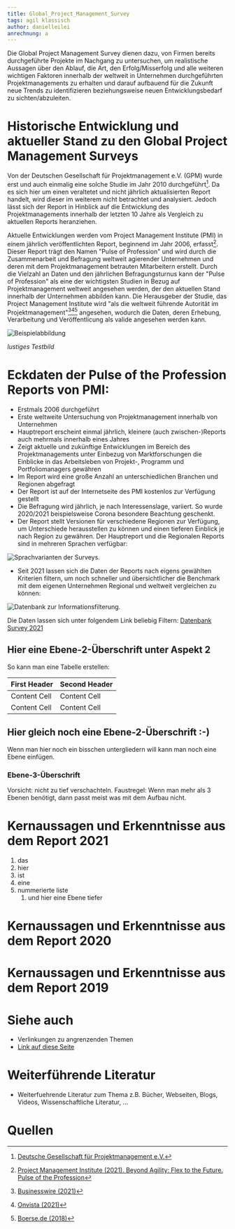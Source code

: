```yaml
---
title: Global_Project_Management_Survey
tags: agil klassisch
author: danielleilei
anrechnung: a
---
```



Die Global Project Management Survey dienen dazu, von Firmen bereits durchgeführte Projekte im Nachgang zu untersuchen, um realistische Aussagen über den Ablauf, die Art, den
Erfolg/Misserfolg und alle weiteren wichtigen Faktoren innerhalb der weltweit in Unternehmen durchgeführten Projektmanagements zu erhalten und darauf aufbauend für die Zukunft 
neue Trends zu identifizieren beziehungsweise neuen Entwicklungsbedarf zu sichten/abzuleiten.


# Historische Entwicklung und aktueller Stand zu den Global Project Management Surveys

Von der Deutschen Gesellschaft für Projektmanagement e.V. (GPM) wurde erst und auch einmalig eine solche Studie im Jahr 2010 durchgeführt[^1].
Da es sich hier um einen veraltetet und nicht jährlich aktualisierten Report handelt, wird dieser im weiterem nicht betrachtet und analysiert. Jedoch lässt sich der Report in
Hinblick auf die Entwicklung des Projektmanagements innerhalb der letzten 10 Jahre als Vergleich zu aktuellen Reports heranziehen.

Aktuelle Entwicklungen werden vom Project Management Institute (PMI) in einem jährlich veröffentlichten Report, beginnend im Jahr 2006, erfasst[^2].
Dieser Report trägt den Namen "Pulse of Profession" und wird durch die Zusammenarbeit und Befragung weltweit agierender Unternehmen und deren mit dem Projektmanagement betrauten
Mitarbeitern erstellt. Durch die Vielzahl an Daten und den jährlichen Befragungsturnus kann der "Pulse of Profession" als eine der wichtigsten Studien in Bezug
auf Projektmanagement weltweit angesehen werden, der den aktuellen Stand innerhalb der Unternehmen abbilden kann.
Die Herausgeber der Studie, das Project Management Institute wird "als die weltweit führende Autorität im Projektmanagement"[^3][^4][^5] angesehen, wodurch die Daten, 
deren Erhebung, Verarbeitung und Veröffentlicung als valide angesehen werden kann. 



![Beispielabbildung](Global_Project_Management_Survey/test-file.jpg)

*lustiges Testbild*

# Eckdaten der Pulse of the Profession Reports von PMI:

*	Erstmals 2006 durchgeführt
*	Erste weltweite Untersuchung von Projektmanagement innerhalb von Unternehmen
*	Hauptreport erscheint einmal jährlich, kleinere (auch zwischen-)Reports auch mehrmals innerhalb eines Jahres 
*	Zeigt aktuelle und zukünftige Entwicklungen im Bereich des Projektmanagements unter Einbezug von Marktforschungen die Einblicke in das Arbeitsleben von Projekt-, Programm und 
  Portfoliomanagers gewähren
*	Im Report wird eine große Anzahl an unterschiedlichen Branchen und Regionen abgefragt
*	Der Report ist auf der Internetseite des PMI kostenlos zur Verfügung gestellt
*	Die Befragung wird jährlich, je nach Interessenslage, variiert. So wurde 2020/2021 beispielsweise Corona besondere Beachtung geschenkt.
*	Der Report stellt Versionen für verschiedene Regionen zur Verfügung, um Unterschiede herausstellen zu können und einen tieferen Einblick je nach Region zu gewähren. Der 
  Hauptreport und die Regionalen Reports sind in mehreren Sprachen verfügbar:
  
![Sprachvarianten der Surveys](Global_Project_Management_Survey/Bild1_Sprachauswahl.jpg).
*	Seit 2021 lassen sich die Daten der Reports nach eigens gewählten Kriterien filtern, um noch schneller und übersichtlicher die Benchmark mit dem eigenen Unternehmen Regional 
und weltweit vergleichen zu können:

![Datenbank zur Informationsfilterung](Global_Project_Management_Survey/Bild3_Datenbank.jpg).

Die Daten lassen sich unter folgendem Link beliebig Filtern:
[Datenbank Survey 2021](https://public.tableau.com/app/profile/pmi2161/viz/PulseoftheProfession/PulseoftheProfession)

## Hier eine Ebene-2-Überschrift unter Aspekt 2

So kann man eine Tabelle erstellen:

| First Header  | Second Header |
| ------------- | ------------- |
| Content Cell  | Content Cell  |
| Content Cell  | Content Cell  |

## Hier gleich noch eine Ebene-2-Überschrift :-)

Wenn man hier noch ein bisschen untergliedern will kann man noch eine Ebene einfügen.

### Ebene-3-Überschrift

Vorsicht: nicht zu tief verschachteln. Faustregel: Wenn man mehr als 3 
Ebenen benötigt, dann passt meist was mit dem Aufbau nicht.

# Kernaussagen und Erkenntnisse aus dem Report 2021

1. das
2. hier 
4. ist 
4. eine
7. nummerierte liste
   1. und hier eine Ebene tiefer

# Kernaussagen und Erkenntnisse aus dem Report 2020


# Kernaussagen und Erkenntnisse aus dem Report 2019



# Siehe auch

* Verlinkungen zu angrenzenden Themen
* [Link auf diese Seite](Global_Project_Management_Survey.md)

# Weiterführende Literatur

* Weiterfuehrende Literatur zum Thema z.B. Bücher, Webseiten, Blogs, Videos, Wissenschaftliche Literatur, ...

# Quellen

[^1]: [Deutsche Gesellschaft für Projektmanagement e.V.](https://www.gpm-ipma.de/know_how/studienergebnisse/global_project_management_survey.html)
[^2]: [Project Management Institute (2021). Beyond Agility: Flex to the Future. Pulse of the Profession](https://www.pmi.org/learning/thought-leadership/pulse)
[^3]: [Businesswire (2021)](https://www.businesswire.com/news/home/20210324005874/de/)
[^4]: [Onvista (2021)](https://www.onvista.de/news/der-bericht-pulse-of-the-profession-von-2021-des-pmi-enthuellt-die-vorteile-der-organisatorischen-flexibilitaet-in-zeitengrosser-veraenderungen-444246997)
[^5]: [Boerse.de (2018)](https://www.boerse.de/nachrichten/PMI-2018-Pulse-of-the-Profession-Detailbericht/7955140)
